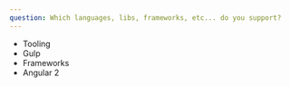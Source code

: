 ```yaml
---
question: Which languages, libs, frameworks, etc... do you support?
---
```

- Tooling
 - Gulp
- Frameworks
 - Angular 2
